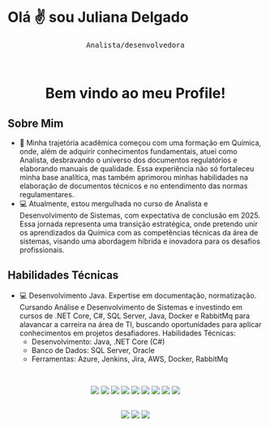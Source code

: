 # Olá ✌ sou Juliana Delgado 


<p align="center">
   <kbd>Analista/desenvolvedora</kbd>
</p>

&nbsp; <!-- Add space -->

   <h1 align="center"> Bem vindo ao meu Profile!</h1>

## Sobre Mim

- 🧪 Minha trajetória acadêmica começou com uma formação em Química, onde, além de adquirir conhecimentos fundamentais, atuei como Analista, desbravando o universo dos documentos regulatórios e elaborando manuais de qualidade. Essa experiência não só fortaleceu minha base analítica, mas também aprimorou minhas habilidades na elaboração de documentos técnicos e no entendimento das normas regulamentares.
- 💻 Atualmente, estou mergulhada no curso de Analista e Desenvolvimento de Sistemas, com expectativa de conclusão em 2025. Essa jornada representa uma transição estratégica, onde pretendo unir os aprendizados da Química com as competências técnicas da área de sistemas, visando uma abordagem híbrida e inovadora para os desafios profissionais.


## Habilidades Técnicas

- 💻 Desenvolvimento Java. Expertise em documentação, normatização. Cursando Análise e Desenvolvimento de Sistemas e investindo em cursos de .NET Core, C#, SQL Server, Java, Docker e RabbitMq para alavancar a carreira na área de TI, buscando oportunidades para aplicar conhecimentos em projetos desafiadores.
	Habilidades Técnicas:
	- Desenvolvimento: Java, .NET Core (C#)
	- Banco de Dados: SQL Server, Oracle
	- Ferramentas: Azure, Jenkins, Jira, AWS, Docker, RabbitMq 



&nbsp; <!-- Add space -->

<div align="center">
  <p align="center">
      <img src="https://img.shields.io/badge/.NET-512BD4?style=for-the-badge&logo=dotnet&logoColor=white" />
      <img src="https://img.shields.io/badge/Django-092E20?style=for-the-badge&logo=django&logoColor=green" />
      <img src="https://img.shields.io/badge/C%23-239120?style=for-the-badge&logo=c-sharp&logoColor=white" />
      <img src="https://img.shields.io/badge/CSS3-1572B6?style=for-the-badge&logo=css3&logoColor=white" />
      <img src="https://img.shields.io/badge/HTML5-E34F26?style=for-the-badge&logo=html5&logoColor=white" />
      <img src="https://img.shields.io/badge/Python-FFD43B?style=for-the-badge&logo=python&logoColor=white" />
      <img src="https://img.shields.io/badge/JavaScript-323330?style=for-the-badge&logo=javascript&logoColor=F7DF1E" />
      <img src="https://img.shields.io/badge/Excel-323330?style=for-the-badge&logo=Excel&logoColor=green" />
     <img src="https://img.shields.io/badge/SQL-323330?style=for-the-badge&logo=SQL" />
     
  </p>
</div>

  
##
  
<div align="center"> 
  <a href="https://www.instagram.com/juzynhadelgado" target="_blank"><img src="https://img.shields.io/badge/-Instagram-%23E4405F?style=for-the-badge&logo=instagram&logoColor=white" target="_blank"></a> 
  <a href = "mailto:juzinhadelgado@gmail.com"><img src="https://img.shields.io/badge/-Gmail-%23333?style=for-the-badge&logo=gmail&logoColor=red" target="_blank"></a>
  <a href="https://www.linkedin.com/in/juliana-delgado-camoleze-86322546/" target="_blank"><img src="https://img.shields.io/badge/-LinkedIn-%230077B5?style=for-the-badge&logo=linkedin&logoColor=white" target="_blank"></a> 
    
</div>


